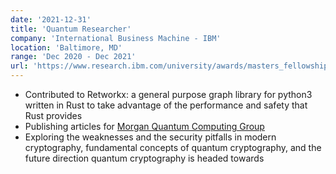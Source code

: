 ```yaml
---
date: '2021-12-31'
title: 'Quantum Researcher'
company: 'International Business Machine - IBM'
location: 'Baltimore, MD'
range: 'Dec 2020 - Dec 2021'
url: 'https://www.research.ibm.com/university/awards/masters_fellowship.html'
---
```


- Contributed to Retworkx: a general purpose graph library for python3 written in Rust to take advantage of the performance and safety that Rust provides
- Publishing articles for [Morgan Quantum Computing Group](https://p-neumann.github.io/quantum/#)
- Exploring the weaknesses and the security pitfalls in modern cryptography, fundamental concepts of quantum cryptography, and the future direction quantum cryptography is headed towards